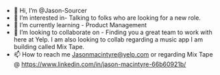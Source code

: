 - 👋 Hi, I’m @Jason-Sourcer
- 👀 I’m interested in- Talking to folks who are looking for a new role. 
- 🌱 I’m currently learning - Product Management
- 💞️ I’m looking to collaborate on - Finding you a great team to work with here at Yelp. I am also looking to collab regarding a music app I am building called Mix Tape.
- 📫 How to reach me Jasonmacintyre@yelp.com or regarding Mix Tape @ https://www.linkedin.com/in/jason-macintyre-66b60921b/

<!---
Jason-Sourcer/Jason-Sourcer is a ✨ special ✨ repository because its `README.md` (this file) appears on your GitHub profile.
You can click the Preview link to take a look at your changes.
--->
